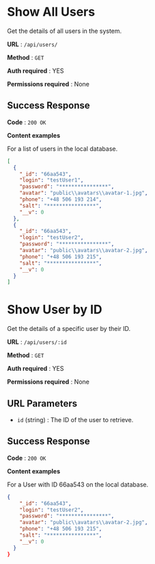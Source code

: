 # Show All Users

Get the details of all users in the system.

**URL** : `/api/users/`

**Method** : `GET`

**Auth required** : YES

**Permissions required** : None

## Success Response

**Code** : `200 OK`

**Content examples**

For a list of users in the local database.

```json
[
  {
    "_id": "66aa543",
    "login": "testUser1",
    "password": "****************",
    "avatar": "public\\avatars\\avatar-1.jpg",
    "phone": "+48 506 193 214",
    "salt": "****************",
    "__v": 0
  },
  {
    "_id": "66aa543",
    "login": "testUser2",
    "password": "****************",
    "avatar": "public\\avatars\\avatar-2.jpg",
    "phone": "+48 506 193 215",
    "salt": "****************",
    "__v": 0
  }
]
```

# Show User by ID

Get the details of a specific user by their ID.

**URL** : `/api/users/:id`

**Method** : `GET`

**Auth required** : YES

**Permissions required** : None

## URL Parameters

- `id` (string) : The ID of the user to retrieve.

## Success Response

**Code** : `200 OK`

**Content examples**

For a User with ID 66aa543 on the local database.

```json
{
    "_id": "66aa543",
    "login": "testUser2",
    "password": "****************",
    "avatar": "public\\avatars\\avatar-2.jpg",
    "phone": "+48 506 193 215",
    "salt": "****************",
    "__v": 0
  }
}
```
